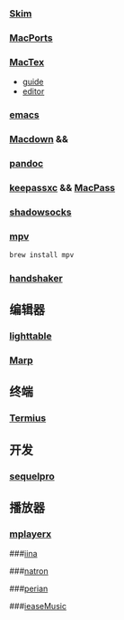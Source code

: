 

### [Skim](https://skim-app.sourceforge.io/)

### [MacPorts](https://www.macports.org/install.php)

### [MacTex](https://www.tug.org/mactex/)

+ [guide](http://www.jiantsou.com/using-latex-on-mac-a-simple-guide/)
+ [editor](https://www.zhihu.com/question/19954023)

### [emacs](https://emacsformacosx.com/builds)

### [Macdown](https://macdown.uranusjr.com/) && [](https://typora.io/)

### [pandoc](http://www.pandoc.org/installing.html)

### [keepassxc](https://keepassxc.org/) && [MacPass](https://github.com/mstarke/MacPass/releases)

### [shadowsocks](https://github.com/shadowsocks/shadowsocks-iOS/releases)

### [mpv](https://mpv.io/installation/)

```bash
brew install mpv
```

### [handshaker](https://www.smartisan.com/apps/handshaker)



## 编辑器

### [lighttable](http://lighttable.com/)

### [Marp](https://yhatt.github.io/marp/)

## 终端

### [Termius](https://itunes.apple.com/us/app/termius-ssh-client/id1176074088)



## 开发

### [sequelpro](http://www.sequelpro.com/)



## 播放器

### [mplayerx](http://mplayerx.org/download.html)

###[iina]()

###[natron](https://natron.fr/download/?os=Mac)

###[perian](https://www.perian.org/#download)

###[ieaseMusic]()

